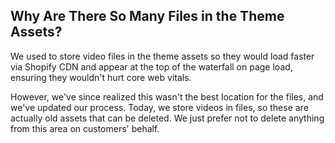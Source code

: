 ## Why Are There So Many Files in the Theme Assets?

We used to store video files in the theme assets so they would load faster via Shopify CDN and appear at the top of the waterfall on page load, ensuring they wouldn't hurt core web vitals.

However, we've since realized this wasn't the best location for the files, and we've updated our process. Today, we store videos in files, so these are actually old assets that can be deleted. We just prefer not to delete anything from this area on customers' behalf.
